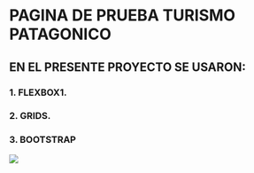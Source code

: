 # PAGINA DE PRUEBA TURISMO PATAGONICO
## EN EL PRESENTE PROYECTO SE USARON:
### 1. FLEXBOX1.
### 2. GRIDS.
### 3. BOOTSTRAP
[![](https://www.supercoloring.com/sites/default/files/styles/coloring_medium/public/cif/2016/11/glaciar-coloring-page.png)](http://https://www.supercoloring.com/sites/default/files/styles/coloring_medium/public/cif/2016/11/glaciar-coloring-page.png)
